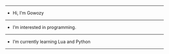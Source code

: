 ----------------------------------------
-  Hi, I’m Gowozy
----------------------------------------
- I’m interested in programming.
----------------------------------------
- I’m currently learning Lua and Python
----------------------------------------
<!---
Gowozy/Gowozy is a ✨ special ✨ repository because its `README.md` (this file) appears on your GitHub profile.
You can click the Preview link to take a look at your changes.
--->
